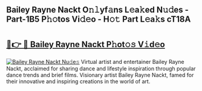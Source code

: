 ## Bailey Rayne Nackt O𝚗𝚕yf𝚊ns L𝚎a𝚔ed N𝚞𝚍es - Part-1B5 P𝚑𝚘tos Vi𝚍𝚎o - H𝚘𝚝 Part L𝚎a𝚔s cT18A

# <h2><a href="http://kf2xoqg.oniu.top/?m=Bailey+Rayne+Nackt">🔗👉 🔴 Bailey Rayne Nackt P𝚑ot𝚘𝚜 V𝚒d𝚎o</a></h2>

[![Bailey Rayne Nackt Nu𝚍e𝚜](https://i.imgur.com/0qMVB7G.gif)](http://kf2xoqg.oniu.top/?m=Bailey+Rayne+Nackt)
Virtual artist and entertainer Bailey Rayne Nackt, acclaimed for sharing dance and lifestyle inspiration through popular dance trends and brief films. Visionary artist Bailey Rayne Nackt, famed for their innovative and inspiring creations in the world of art.  
